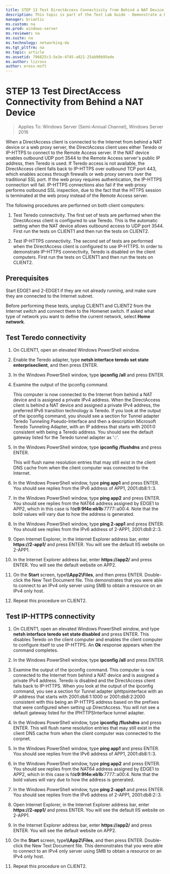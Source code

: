 ```yaml
---
title: STEP 13 Test DirectAccess Connectivity from Behind a NAT Device
description: This topic is part of the Test Lab Guide - Demonstrate a DirectAccess Multisite Deployment for Windows Server 2016
manager: brianlic
ms.custom: na
ms.prod: windows-server
ms.reviewer: na
ms.suite: na
ms.technology: networking-da
ms.tgt_pltfrm: na
ms.topic: article
ms.assetid: 796825c3-5e3e-4745-a921-25ab90b95ede
ms.author: lizross
author: eross-msft
---
```

# STEP 13 Test DirectAccess Connectivity from Behind a NAT Device

>Applies To: Windows Server (Semi-Annual Channel), Windows Server 2016

When a DirectAccess client is connected to the Internet from behind a NAT device or a web proxy server, the DirectAccess client uses either Teredo or IP-HTTPS to connect to the Remote Access server. If the NAT device enables outbound UDP port 3544 to the Remote Access server's public IP address, then Teredo is used. If Teredo access is not available, the DirectAccess client falls back to IP-HTTPS over outbound TCP port 443, which enables access through firewalls or web proxy servers over the traditional SSL port. If the web proxy requires authentication, the IP-HTTPS connection will fail. IP-HTTPS connections also fail if the web proxy performs outbound SSL inspection, due to the fact that the HTTPS session is terminated at the web proxy instead of the Remote Access server.  
  
The following procedures are performed on both client computers:  
  
1. Test Teredo connectivity. The first set of tests are performed when the DirectAccess client is configured to use Teredo. This is the automatic setting when the NAT device allows outbound access to UDP port 3544. First run the tests on CLIENT1 and then run the tests on CLIENT2.  
  
2. Test IP-HTTPS connectivity. The second set of tests are performed when the DirectAccess client is configured to use IP-HTTPS. In order to demonstrate IP-HTTPS connectivity, Teredo is disabled on the client computers. First run the tests on CLIENT1 and then run the tests on CLIENT2.  
  
## Prerequisites  
Start EDGE1 and 2-EDGE1 if they are not already running, and make sure they are connected to the Internet subnet.  
  
Before performing these tests, unplug CLIENT1 and CLIENT2 from the Internet switch and connect them to the Homenet switch. If asked what type of network you want to define the current network, select **Home network**.  
  
## <a name="TeredoCLIENT1"></a>Test Teredo connectivity  
  
1. On CLIENT1, open an elevated Windows PowerShell window.  
  
2. Enable the Teredo adapter, type **netsh interface teredo set state enterpriseclient**, and then press ENTER.  
  
3. In the Windows PowerShell window, type **ipconfig /all** and press ENTER.  
  
4. Examine the output of the ipconfig command.  
  
   This computer is now connected to the Internet from behind a NAT device and is assigned a private IPv4 address. When the DirectAccess client is behind a NAT device and assigned a private IPv4 address, the preferred IPv6 transition technology is Teredo. If you look at the output of the ipconfig command, you should see a section for Tunnel adapter Teredo Tunneling Pseudo-Interface and then a description Microsoft Teredo Tunneling Adapter, with an IP address that starts with 2001:0 consistent with being a Teredo address. You should see the default gateway listed for the Teredo tunnel adapter as '::'.  
  
5. In the Windows PowerShell window, type **ipconfig /flushdns** and press ENTER.  
  
   This will flush name resolution entries that may still exist in the client DNS cache from when the client computer was connected to the Internet.  
  
6. In the Windows PowerShell window, type **ping app1** and press ENTER. You should see replies from the IPv6 address of APP1, 2001:db8:1::3.  
  
7. In the Windows PowerShell window, type **ping app2** and press ENTER. You should see replies from the NAT64 address assigned by EDGE1 to APP2, which in this case is fd**c9:9f4e:eb1b**:7777::a00:4. Note that the bold values will vary due to how the address is generated.  
  
8. In the Windows PowerShell window, type **ping 2-app1** and press ENTER. You should see replies from the IPv6 address of 2-APP1, 2001:db8:2::3.  
  
9. Open Internet Explorer, in the Internet Explorer address bar, enter **https://2-app1/** and press ENTER. You will see the default IIS website on 2-APP1.  
  
10. In the Internet Explorer address bar, enter **https://app2/** and press ENTER. You will see the default website on APP2.  
  
11. On the **Start** screen, type<strong>\\\App2\Files</strong>, and then press ENTER. Double-click the New Text Document file. This demonstrates that you were able to connect to an IPv4 only server using SMB to obtain a resource on an IPv4 only host.  
  
12. Repeat this procedure on CLIENT2.  
  
## <a name="IPHTTPS_CLIENT1"></a>Test IP-HTTPS connectivity  
  
1. On CLIENT1, open an elevated Windows PowerShell window, and type **netsh interface teredo set state disabled** and press ENTER. This disables Teredo on the client computer and enables the client computer to configure itself to use IP-HTTPS. An **Ok** response appears when the command completes.  
  
2. In the Windows PowerShell window, type **ipconfig /all** and press ENTER.  
  
3. Examine the output of the ipconfig command. This computer is now connected to the Internet from behind a NAT device and is assigned a private IPv4 address. Teredo is disabled and the DirectAccess client falls back to IP-HTTPS. When you look at the output of the ipconfig command, you see a section for Tunnel adapter iphttpsinterface with an IP address that starts with 2001:db8:1:1000 or 2001:db8:2:2000 consistent with this being an IP-HTTPS address based on the prefixes that were configured when setting up DirectAccess. You will not see a default gateway listed for the IPHTTPSInterface tunnel adapter.  
  
4. In the Windows PowerShell window, type **ipconfig /flushdns** and press ENTER. This will flush name resolution entries that may still exist in the client DNS cache from when the client computer was connected to the corpnet.  
  
5. In the Windows PowerShell window, type **ping app1** and press ENTER. You should see replies from the IPv6 address of APP1, 2001:db8:1::3.  
  
6. In the Windows PowerShell window, type **ping app2** and press ENTER. You should see replies from the NAT64 address assigned by EDGE1 to APP2, which in this case is fd**c9:9f4e:eb1b**:7777::a00:4. Note that the bold values will vary due to how the address is generated.  
  
7. In the Windows PowerShell window, type **ping 2-app1** and press ENTER. You should see replies from the IPv6 address of 2-APP1, 2001:db8:2::3.  
  
8. Open Internet Explorer, in the Internet Explorer address bar, enter **https://2-app1/** and press ENTER. You will see the default IIS website on 2-APP1.  
  
9. In the Internet Explorer address bar, enter **https://app2/** and press ENTER. You will see the default website on APP2.  
  
10. On the **Start** screen, type<strong>\\\App2\Files</strong>, and then press ENTER. Double-click the New Text Document file. This demonstrates that you were able to connect to an IPv4 only server using SMB to obtain a resource on an IPv4 only host.  
  
11. Repeat this procedure on CLIENT2.  
  


